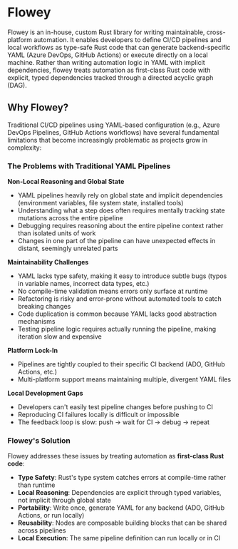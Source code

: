 # Flowey

Flowey is an in-house, custom Rust library for writing maintainable, cross-platform automation. It enables developers to define CI/CD pipelines and local workflows as type-safe Rust code that can generate backend-specific YAML (Azure DevOps, GitHub Actions) or execute directly on a local machine. Rather than writing automation logic in YAML with implicit dependencies, flowey treats automation as first-class Rust code with explicit, typed dependencies tracked through a directed acyclic graph (DAG).

## Why Flowey?

Traditional CI/CD pipelines using YAML-based configuration (e.g., Azure DevOps Pipelines, GitHub Actions workflows) have several fundamental limitations that become increasingly problematic as projects grow in complexity:

### The Problems with Traditional YAML Pipelines

**Non-Local Reasoning and Global State**
- YAML pipelines heavily rely on global state and implicit dependencies (environment variables, file system state, installed tools)
- Understanding what a step does often requires mentally tracking state mutations across the entire pipeline
- Debugging requires reasoning about the entire pipeline context rather than isolated units of work
- Changes in one part of the pipeline can have unexpected effects in distant, seemingly unrelated parts

**Maintainability Challenges**
- YAML lacks type safety, making it easy to introduce subtle bugs (typos in variable names, incorrect data types, etc.)
- No compile-time validation means errors only surface at runtime
- Refactoring is risky and error-prone without automated tools to catch breaking changes
- Code duplication is common because YAML lacks good abstraction mechanisms
- Testing pipeline logic requires actually running the pipeline, making iteration slow and expensive

**Platform Lock-In**
- Pipelines are tightly coupled to their specific CI backend (ADO, GitHub Actions, etc.)
- Multi-platform support means maintaining multiple, divergent YAML files

**Local Development Gaps**
- Developers can't easily test pipeline changes before pushing to CI
- Reproducing CI failures locally is difficult or impossible
- The feedback loop is slow: push → wait for CI → debug → repeat

### Flowey's Solution

Flowey addresses these issues by treating automation as **first-class Rust code**:

- **Type Safety**: Rust's type system catches errors at compile-time rather than runtime
- **Local Reasoning**: Dependencies are explicit through typed variables, not implicit through global state
- **Portability**: Write once, generate YAML for any backend (ADO, GitHub Actions, or run locally)
- **Reusability**: Nodes are composable building blocks that can be shared across pipelines
- **Local Execution**: The same pipeline definition can run locally or in CI
